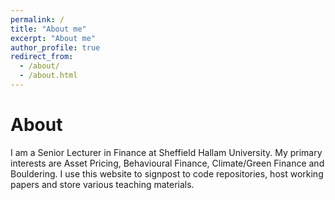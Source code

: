 ```yaml
---
permalink: /
title: "About me"
excerpt: "About me"
author_profile: true
redirect_from: 
  - /about/
  - /about.html
---
```


About
======

I am a Senior Lecturer in Finance at Sheffield Hallam University. My primary interests are Asset Pricing, Behavioural Finance, Climate/Green Finance and Bouldering. I use this website to signpost to code repositories, host working papers and store various teaching materials. 

